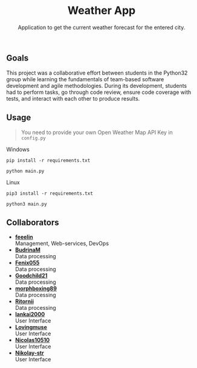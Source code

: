 <h1 align="center">
  Weather App
</h1>

<p align="center">
    Application to get the current weather forecast for the entered city. 
</p>
<br>

## Goals
This project was a collaborative effort between students in the Python32 group while learning the fundamentals of team-based software development and agile methodologies. During its development, students had to perform tasks, go through code review, 
ensure code coverage with tests, and interact with each other to produce results.

## Usage

> You need to provide your own Open Weather Map API Key in `config.py`

Windows

`pip install -r requirements.txt`

`python main.py`

Linux

`pip3 install -r requirements.txt`

`python3 main.py`


## Collaborators

- **[feeelin](https://github.com/feeelin)**<br>Management, Web-services, DevOps
- **[BudrinaM](https://github.com/BudrinaM)**<br>Data processing
- **[Fenix055](https://github.com/Fenix055)**<br>Data processing
- **[Goodchild21](https://github.com/Goodchild21)**<br>Data processing
- **[morphboxing89](https://github.com/morphboxing89)**<br>Data processing
- **[Ritornii](https://github.com/Ritornii)** <br>Data processing
- **[lankai2000](https://github.com/lankai2000)** <br>User Interface
- **[Lovingmuse](https://github.com/Lovingmuse)** <br>User Interface
- **[Nicolas10510](https://github.com/Nicolas10510)** <br>User Interface
- **[Nikolay-str](https://github.com/Nikolay-str)** <br>User Interface
